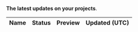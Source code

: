 **The latest updates on your projects**.

| Name | Status | Preview | Updated (UTC) |
| :--- | :----- | :------ | :------------ |
